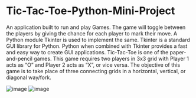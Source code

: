 # Tic-Tac-Toe-Python-Mini-Project
 
An application built to run and play Games. The game will toggle between the players by 
giving the chance for each player to mark their move. A Python module Tkinter is used to 
implement the same. Tkinter is a standard GUI library for Python. Python when combined 
with Tkinter provides a fast and easy way to create GUI applications.
Tic-Tac-Toe is one of the paper-and-pencil games. This game requires two players in 3x3 
grid with Player 1 acts as “O” and Player 2 acts as “X”, or vice versa. The objective of this 
game is to take place of three connecting grids in a horizontal, vertical, or diagonal 
way/fork.

![image](https://user-images.githubusercontent.com/73581559/152989742-7da390ae-f48d-422a-9ce9-772ea8275a99.png)
![image](https://user-images.githubusercontent.com/73581559/152989781-0b8d7ebd-ba8b-4ad0-ac29-4e8227da3ed7.png)
